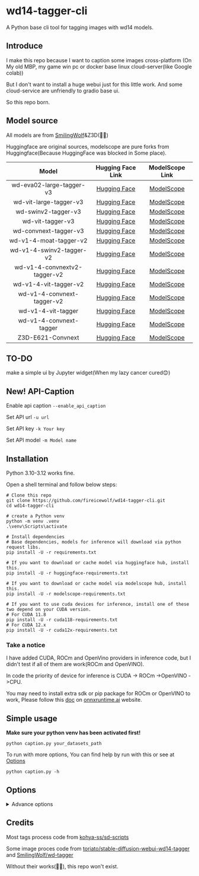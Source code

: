 # wd14-tagger-cli

A Python base cli tool for tagging images with wd14 models.

## Introduce

I make this repo because I want to caption some images cross-platform (On My old MBP, my game win pc or docker base
linux cloud-server(like Google colab))

But I don't want to install a huge webui just for this little work. And some cloud-service are unfriendly to gradio base
ui.

So this repo born.

## Model source

All models are from [SmilingWolf](https://huggingface.co/SmilingWolf)&Z3D(👏👏)

Huggingface are original sources, modelscope are pure forks from Huggingface(Because HuggingFace was blocked in Some
place).

|            Model             |                                Hugging Face Link                                |                                     ModelScope Link                                     |
|:----------------------------:|:-------------------------------------------------------------------------------:|:---------------------------------------------------------------------------------------:|
|   wd-eva02-large-tagger-v3   |   [Hugging Face](https://huggingface.co/SmilingWolf/wd-eva02-large-tagger-v3)   |   [ModelScope](https://www.modelscope.cn/models/fireicewolf/wd-eva02-large-tagger-v3)   |
|    wd-vit-large-tagger-v3    |    [Hugging Face](https://huggingface.co/SmilingWolf/wd-vit-large-tagger-v3)    |    [ModelScope](https://www.modelscope.cn/models/fireicewolf/wd-vit-large-tagger-v3)    |
|     wd-swinv2-tagger-v3      |     [Hugging Face](https://huggingface.co/SmilingWolf/wd-swinv2-tagger-v3)      |     [ModelScope](https://www.modelscope.cn/models/fireicewolf/wd-swinv2-tagger-v3)      |
|       wd-vit-tagger-v3       |       [Hugging Face](https://huggingface.co/SmilingWolf/wd-vit-tagger-v3)       |       [ModelScope](https://www.modelscope.cn/models/fireicewolf/wd-vit-tagger-v3)       |
|    wd-convnext-tagger-v3     |    [Hugging Face](https://huggingface.co/SmilingWolf/wd-convnext-tagger-v3)     |    [ModelScope](https://www.modelscope.cn/models/fireicewolf/wd-convnext-tagger-v3)     |
|    wd-v1-4-moat-tagger-v2    |    [Hugging Face](https://huggingface.co/SmilingWolf/wd-v1-4-moat-tagger-v2)    |    [ModelScope](https://www.modelscope.cn/models/fireicewolf/wd-v1-4-moat-tagger-v2)    |
|   wd-v1-4-swinv2-tagger-v2   |   [Hugging Face](https://huggingface.co/SmilingWolf/wd-v1-4-swinv2-tagger-v2)   |   [ModelScope](https://www.modelscope.cn/models/fireicewolf/wd-v1-4-swinv2-tagger-v2)   |
| wd-v1-4-convnextv2-tagger-v2 | [Hugging Face](https://huggingface.co/SmilingWolf/wd-v1-4-convnextv2-tagger-v2) | [ModelScope](https://www.modelscope.cn/models/fireicewolf/wd-v1-4-convnextv2-tagger-v2) |
|    wd-v1-4-vit-tagger-v2     |    [Hugging Face](https://huggingface.co/SmilingWolf/wd-v1-4-vit-tagger-v2)     |    [ModelScope](https://www.modelscope.cn/models/fireicewolf/wd-v1-4-vit-tagger-v2)     |
|  wd-v1-4-convnext-tagger-v2  |  [Hugging Face](https://huggingface.co/SmilingWolf/wd-v1-4-convnext-tagger-v2)  |  [ModelScope](https://www.modelscope.cn/models/fireicewolf/wd-v1-4-convnext-tagger-v2)  |
|      wd-v1-4-vit-tagger      |      [Hugging Face](https://huggingface.co/SmilingWolf/wd-v1-4-vit-tagger)      |      [ModelScope](https://www.modelscope.cn/models/fireicewolf/wd-v1-4-vit-tagger)      |
|   wd-v1-4-convnext-tagger    |   [Hugging Face](https://huggingface.co/SmilingWolf/wd-v1-4-convnext-tagger)    |   [ModelScope](https://www.modelscope.cn/models/fireicewolf/wd-v1-4-convnext-tagger)    |
|      Z3D-E621-Convnext       |         [Hugging Face](https://huggingface.co/toynya/Z3D-E621-Convnext)         |      [ModelScope](https://www.modelscope.cn/models/fireicewolf/Z3D-E621-Convnext)       |

## TO-DO

make a simple ui by Jupyter widget(When my lazy cancer cured😊)

## New! API-Caption

Enable api caption
`--enable_api_caption`

Set API url
`-u url`

Set API key
`-k Your key`

Set API model
`-m Model name`

## Installation

Python 3.10-3.12 works fine.

Open a shell terminal and follow below steps:

```shell
# Clone this repo
git clone https://github.com/fireicewolf/wd14-tagger-cli.git
cd wd14-tagger-cli

# create a Python venv
python -m venv .venv
.\venv\Scripts\activate

# Install dependencies
# Base dependencies, models for inference will download via python request libs.
pip install -U -r requirements.txt

# If you want to download or cache model via huggingface hub, install this.
pip install -U -r huggingface-requirements.txt

# If you want to download or cache model via modelscope hub, install this.
pip install -U -r modelscope-requirements.txt

# If you want to use cuda devices for inference, install one of these two depend on your CUDA version.
# For CUDA 11.8
pip install -U -r cuda118-requirements.txt
# For CUDA 12.x
pip install -U -r cuda12x-requirements.txt
```

### Take a notice

I have added CUDA, ROCm and OpenVino providers in inference code, but I didn't test if all of them are work(ROCm and
OpenVINO).

In code the priority of device for inference is CUDA -> ROCm ->OpenVINO ->CPU.

You may need to install extra sdk or pip package for ROCm or OpenVINO to work,
Please follow this [doc](https://onnxruntime.ai/docs/execution-providers/#summary-of-supported-execution-providers)
on [onnxruntime.ai](https://onnxruntime.ai/docs/execution-providers/#summary-of-supported-execution-providers) website.

## Simple usage

__Make sure your python venv has been activated first!__

```shell
python caption.py your_datasets_path
```

To run with more options, You can find help by run with this or see at [Options](#options)

```shell
python caption.py -h
```

## <span id="options">Options</span>

<details>
    <summary>Advance options</summary>

`--recursive`

Will include all support images format in your input datasets path and its subpath.

`--force_use_cpu`

Force use cpu for inference.

`--batch_size N`

Batch size for inference, default is 1.

`--model_name MODEL_NAME`

Onnx model name used for inference, default is wd-swinv2-v3(For more model, please check config/default.json)

`--model_site MODEL_SITE`

Model site where onnx model download from(huggingface or modelscope), default is huggingface.

`--models_save_path MODEL_SAVE_PATH`

Path for models to save, default is models(under project folder).

`--download_method `

Download models via sdk or url, default is sdk.

If huggingface hub or modelscope sdk not installed or download failed, will auto retry with url download.

`--use_sdk_cache`

Use huggingface or modelscope sdk cache to store models, this option need huggingface_hub or modelscope sdk installed.

If this enabled, `--models_save_path` will be ignored.

`--custom_onnx_path CUSTOM_ONNX_PATH`
`--custom_csv_path CUSTOM_CSV_PATH`

This two args need to be used together. You can use your exist model.

`--custom_caption_save_path CUSTOM_CAPTION_SAVE_PATH`

Save caption files to a custom path but not with images(But keep their directory structure)

`--log_level LOG_LEVEL`

Log level for terminal console and log file, default is `INFO`(`DEBUG`,`INFO`,`WARNING`,`ERROR`,`CRITICAL`)

`--save_logs`

Save logs to a file, log will be saved at same level with `data_dir_path`

`--caption_extension CAPTION_EXTENSION`

Caption file extension, default is `.txt`

`--append_tags APPEND_TAGS`

Append tags to caption file if existed.

`--not_overwrite`

Do not overwrite caption file if it existed.

`--remove_underscore`

Remove "_" symbol in tags(not include kmoji like o_o).

`--undesired_tags UNDESIRED_TAGS`

Tags you don't want appeared in captions, seperate them with comma like `"black,yellow"`

`--tags_frequency`

Enable this will make a statistics of the tags occurred frequency.

`--threshold THRESHOLD`

Threshold of confidence to add a tag to caption, default value is 0.35

`--general_threshold GENERAL_THRESHOLD`

Threshold of confidence to add a tag from general category, if not defined, will use `--threshold` as it.

`--character_threshold CHARACTER_THRESHOLD`

Threshold of confidence to add a tag from character category, if not defined, will use `--threshold` as it.

`--add_rating_tags_to_first`

Add rating tags at the beginning of caption.

`--add_rating_tags_to_last`

Add rating tags at the end of caption.

`--character_tags_first`

Make character_tags to the beginning of caption.

`--always_first_tags ALWAYS_FIRST_TAGS`

Tags(separate with comma like "1boy,solo") you want to put in the beginning of caption.

`--caption_separator CAPTION_SEPARATOR`

Separator for captions(include space if needed), default is `", "`.

`--tag_replacement TAG_REPLACEMENT`

tag replacement in the format of `"source1,target1;source2,target2; ..."`.

Escape `,` and `;` with `\`. e.g. `"tag1,tag2;tag3,tag4"`

`--character_tag_expand`

Expand tag tail parenthesis to another tag for character tags.

e.g. `character_name_(series)` will be expanded to `character_name, series`.

</details>

## Credits

Most tags process code
from [kohya-ss/sd-scripts](https://github.com/kohya-ss/sd-scripts/blob/main/finetune/tag_images_by_wd14_tagger.py)

Some image proces code
from [toriato/stable-diffusion-webui-wd14-tagger](https://github.com/Akegarasu/sd-webui-wd14-tagger/blob/master/tagger/dbimutils.py)
and [SmilingWolf/wd-tagger](https://huggingface.co/spaces/SmilingWolf/wd-tagger/blob/main/app.py)

Without their works(👏👏), this repo won't exist.

